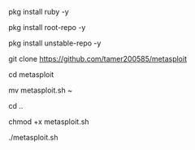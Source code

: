 pkg install ruby -y

pkg install root-repo -y

pkg install unstable-repo -y

git clone https://github.com/tamer200585/metasploit

cd metasploit

mv metasploit.sh ~

cd ..

chmod +x metasploit.sh

./metasploit.sh
